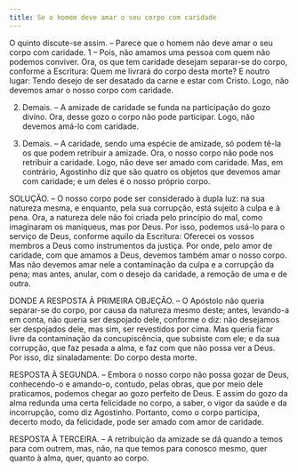 ```yaml
---
title: Se o homem deve amar o seu corpo com caridade
---
```


O quinto discute-se assim. – Parece que o homem não deve amar o seu corpo com caridade.  1 – Pois, não amamos uma pessoa com quem não podemos conviver. Ora, os que tem caridade desejam separar-se do corpo, conforme a Escritura: Quem me livrará do corpo desta morte? E noutro lugar: Tendo desejo de ser desatado da carne e estar com Cristo. Logo, não devemos amar o nosso corpo com caridade.  

2. Demais. – A amizade de caridade se funda na participação do gozo divino. Ora, desse gozo o corpo não pode participar. Logo, não devemos amá-lo com caridade.  

3. Demais. – A caridade, sendo uma espécie de amizade, só podem tê-la os que podem retribuir a amizade. Ora, o nosso corpo não pode nos retribuir a caridade. Logo, não deve ser amado com caridade.  Mas, em contrário, Agostinho diz que são quatro os objetos que devemos amar com caridade; e um deles é o nosso próprio corpo.  

SOLUÇÃO. – O nosso corpo pode ser considerado à dupla luz: na sua natureza mesma, e enquanto, pela sua corrupção, está sujeito à culpa e à pena. Ora, a natureza dele não foi criada pelo princípio do mal, como imaginaram os maniqueus, mas por Deus. Por isso, podemos usá-lo para o serviço de Deus, conforme aquilo da Escritura: Oferecei os vossos membros a Deus como instrumentos da justiça. Por onde, pelo amor de caridade, com que amamos a Deus, devemos também amar o nosso corpo. Mas não devemos amar nele a contaminação da culpa e a corrupção da pena; mas antes, anular, com o desejo da caridade, a remoção de uma e de outra.  

DONDE A RESPOSTA À PRIMEIRA OBJEÇÃO. – O Apóstolo não queria separar-se do corpo, por causa da natureza mesmo deste; antes, levando-a em conta, não queria ser despojado dele, conforme o diz: não desejamos ser despojados dele, mas sim, ser revestidos por cima. Mas queria ficar livre da contaminação da concupiscência, que subsiste com ele; e da sua corrupção, que faz pesada a alma, e faz com que não possa ver a Deus. Por isso, diz sinaladamente: Do corpo desta morte.  

RESPOSTA À SEGUNDA. – Embora o nosso corpo não possa gozar de Deus, conhecendo-o e amando-o, contudo, pelas obras, que por meio dele praticamos, podemos chegar ao gozo perfeito de Deus. E assim do gozo da alma redunda uma certa felicidade no corpo, a saber, o vigor da saúde e da incorrupção, como diz Agostinho. Portanto, como o corpo participa, decerto modo, da felicidade, pode ser amado com amor de caridade.  

RESPOSTA À TERCEIRA. – A retribuição da amizade se dá quando a temos para com outrem, mas, não, na que temos para conosco mesmo, quer quanto à alma, quer, quanto ao corpo.